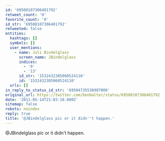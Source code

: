 ```yaml
---
id: '69508107306401792'
retweet_count: '0'
favorite_count: '0'
id_str: '69508107306401792'
retweeted: false
entities:
  hashtags: []
  symbols: []
  user_mentions:
    - name: Juli Bindelglass
      screen_name: JBindelglass
      indices:
        - '0'
        - '13'
      id_str: '1532432385060524110'
      id: '1532432385060524110'
  urls: []
in_reply_to_status_id_str: '69504735538987008'
original_url: https://twitter.com/benbalter/status/69508107306401792
date: '2011-05-14T21:03:18.000Z'
sitemap: false
robots: noindex
reply: true
title: '@JBindelglass pic or it didn''t happen.'
---
```


@JBindelglass pic or it didn't happen.